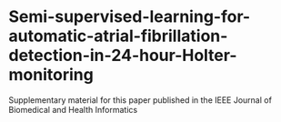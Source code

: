 # Semi-supervised-learning-for-automatic-atrial-fibrillation-detection-in-24-hour-Holter-monitoring
Supplementary material for this paper published in the IEEE Journal of Biomedical and Health Informatics 
